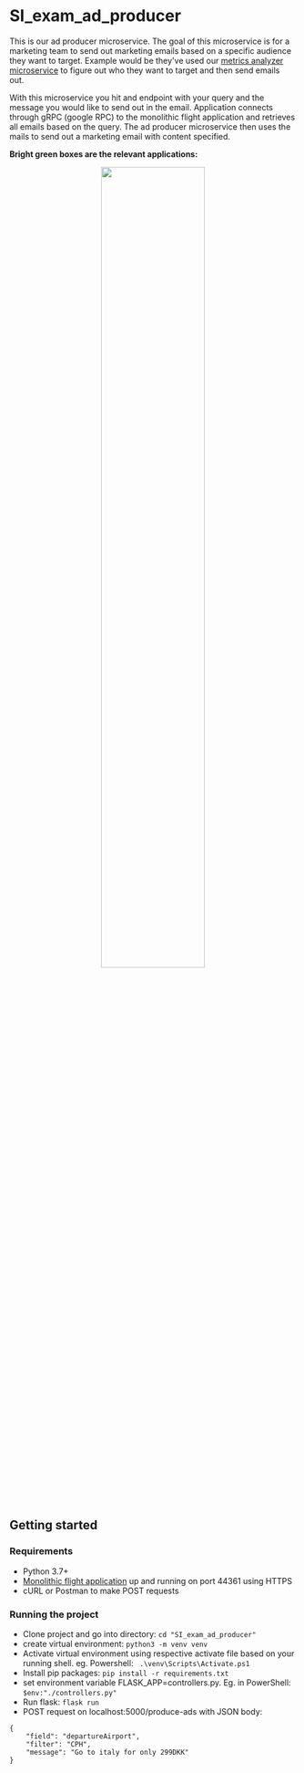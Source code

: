 # SI_exam_ad_producer
This is our ad producer microservice. The goal of this microservice is for a marketing team to send out marketing emails based on a specific audience they want to target. Example would be they've used our [metrics analyzer microservice](https://github.com/SOFTBoiS/SI_exam_kafka_metrics) to figure out who they want to target and then send emails out. 

With this microservice you hit and endpoint with your query and the message you would like to send out in the email. Application connects through gRPC (google RPC) to the monolithic flight application and retrieves all emails based on the query. The ad producer microservice then uses the mails to send out a marketing email with content specified.

**Bright green boxes are the relevant applications:**

<p align="center">
  <img src="https://i.imgur.com/5vAX4uO.png" width=60%/>
</p>

## Getting started
### Requirements
- Python 3.7+ 
- [Monolithic flight application](https://github.com/SOFTBoiS/SI_Exam_Monolithic_Flight_Application) up and running on port 44361 using HTTPS
- cURL or Postman to make POST requests

### Running the project
- Clone project and go into directory: ```cd "SI_exam_ad_producer"```
- create virtual environment: ```python3 -m venv venv```
- Activate virtual environment using respective activate file based on your running shell. eg. Powershell: ``` .\venv\Scripts\Activate.ps1``` 
- Install pip packages: ```pip install -r requirements.txt```
- set environment variable FLASK_APP=controllers.py. Eg. in PowerShell: ```$env:"./controllers.py"```
- Run flask: ```flask run```
- POST request on localhost:5000/produce-ads with JSON body:
```
{
    "field": "departureAirport",
    "filter": "CPH",
    "message": "Go to italy for only 299DKK"
}
```
